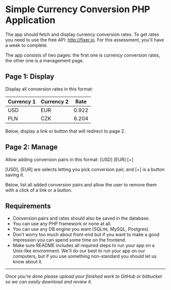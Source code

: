 # Simple Currency Conversion PHP Application


The app should fetch and display currency conversion rates. To get rates you need to use the free API: http://fixer.io. For this assessment, you'll have a week to complete.

The app consists of two pages: the first one is currency conversion rates, the other one is a management page.

## Page 1: Display
Display all conversion rates in this format:

|Currency 1 |  Currency 2 | Rate  |
|-----------|-------------|-------|
|USD        |  EUR        | 0.922 |
|PLN        |  CZK        | 6.204 |

Below, display a link or button that will redirect to page 2.


## Page 2: Manage
Allow adding conversion pairs in this format: [USD] [EUR] [+]

[USD], [EUR] are selects letting you pick conversion pair, and [+] is a button saving it.

Below, list all added conversion pairs and allow the user to remove them with a click of a link or a button.

## Requirements
* Conversion pairs and rates should also be saved in the database. 
* You can use any PHP framework or none at all.
* You can use any DB engine you want (SQLite, MySQL, Postgres).
* Don't worry too much about front-end but if you want to make a good impression you can spend some time on the frontend.
* Make sure README includes all required steps to run your app on a Unix-like environment. We'll do our best to run your app on our computers, but if you use something non-standard you should let us know about it.



---
*Once you're done please upload your finished work to GitHub or bitbucket so we can easily download and review it.*

